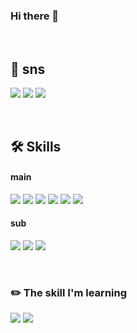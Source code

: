 
### Hi there 👋

<br> 


## 💌 sns
<a href="https://mail.google.com/mail/u/0/?tab=rm#inbox?compose=new
"><img src="https://img.shields.io/badge/eunsugim815@gmail.com-EA4335?style=flat&logo=Gmail&logoColor=white"/><a/>
<a href="https://agsu.tistory.com"><img src="https://img.shields.io/badge/Tech Blog-000000?style=flat&logo=Tistory&logoColor=white"/><a/>
<a href="https://ag-su.github.io/blog/"><img src="https://img.shields.io/badge/Data Blog-EA4AAA?style=flat&logo=GitHub Sponsors&logoColor=white"/><a/>


  
 
<br> 
  
  
## 🛠️ Skills 
#### main
<a><img src="https://img.shields.io/badge/Python-3776AB?style=flat&logo=Pyhon&logoColor=white"/></a>
<a><img src="https://img.shields.io/badge/NumPy-013243?style=flat&logo=NumPy&logoColor=white"/></a>
<a><img src="https://img.shields.io/badge/pandas-150458?style=flat&logo=pandas&logoColor=white"/></a>
<a><img src="https://img.shields.io/badge/scikit-learn-F7931E?style=flat&logo=scikit-learn&logoColor=white"/></a>
<a><img src="https://img.shields.io/badge/TensorFlow-FF6F00?style=flat&logo=TensorFlow&logoColor=white"/></a>
<a><img src="https://img.shields.io/badge/MySQL-4479A1?style=flat&logo=MySQL&logoColor=white"/></a>


#### sub
<a><img src="https://img.shields.io/badge/JavaScript-F7DF1E?style=flat&logo=JavaScript&logoColor=white"/></a>
<a><img src="https://img.shields.io/badge/Express-000000?style=flat&logo=Express&logoColor=white"/></a>
<a><img src="https://img.shields.io/badge/MongoDB-47A248?style=flat&logo=MongoDB&logoColor=white"/></a> 

  
<br>
  
### ✏️ The skill I'm learning
<a><img src="https://img.shields.io/badge/Docker-2496ED?style=flat&logo=Docker&logoColor=white"/></a>
<a><img src="https://img.shields.io/badge/Kubernetes-326CE5?style=flat&logo=Kubernetes&logoColor=white"/></a>


  
  
<!--
**ag-su/ag-su** is a ✨ _special_ ✨ repository because its `README.md` (this file) appears on your GitHub profile.

Here are some ideas to get you started:

- 🔭 I’m currently working on ...
- 🌱 I’m currently learning ...
- 👯 I’m looking to collaborate on ...
- 🤔 I’m looking for help with ...
- 💬 Ask me about ...
- 📫 How to reach me: ...
- 😄 Pronouns: ...
- ⚡ Fun fact: ...
-->
